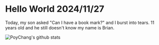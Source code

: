 # Hello World 2024/11/27

Today, my son asked "Can I have a book mark?" and I burst into tears.
11 years old and he still doesn't know my name is Brian.

![PoyChang's github stats](https://github-readme-stats.vercel.app/api?username=poychang&show_icons=true&theme=dracula)
